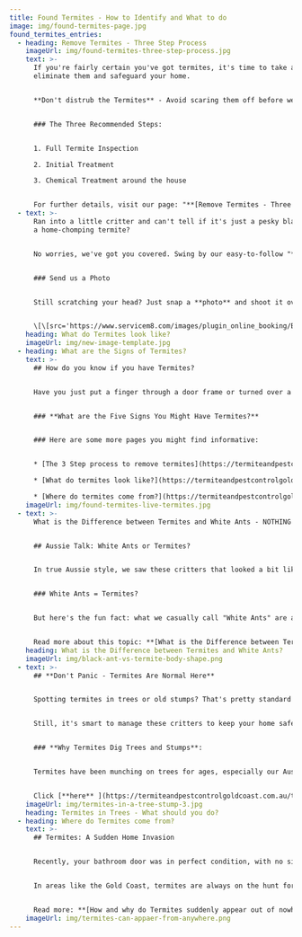 ```yaml
---
title: Found Termites - How to Identify and What to do
image: img/found-termites-page.jpg
found_termites_entries:
  - heading: Remove Termites - Three Step Process
    imageUrl: img/found-termites-three-step-process.jpg
    text: >-
      If you're fairly certain you've got termites, it's time to take action to
      eliminate them and safeguard your home.


      **Don't distrub the Termites** - Avoid scaring them off before we can fully assess the situation. Put down that spray can!


      ### The Three Recommended Steps:


      1. Full Termite Inspection

      2. Initial Treatment

      3. Chemical Treatment around the house


      For further details, visit our page: "**[Remove Termites - Three Step Process](https://termiteandpestcontrolgoldcoast.com.au/3-step-process/)**".
  - text: >-
      Ran into a little critter and can't tell if it's just a pesky black ant or
      a home-chomping termite?


      No worries, we've got you covered. Swing by our easy-to-follow "**[What Do Termites Look Like](https://termiteandpestcontrolgoldcoast.com.au/what-do-termites-look-like/)**" page for some handy tips.


      ### Send us a Photo


      Still scratching your head? Just snap a **photo** and shoot it over to us. Our savvy technicians will have a look and get back to you with an answer in no time.


      \[\[src='https://www.servicem8.com/images/plugin_online_booking/Booking-Request-Button.png' width='250' height='69' alt='Online Enquiry powered by ServiceM8'/>](<<a style='border:none;' href='https://book.servicem8.com/request_booking?uuid=79164e5f-75c2-4948-a804-2427fa83b3ab'><img src='https://www.servicem8.com/images/plugin_online_booking/Booking-Request-Button.png' width='250' height='69' alt='Online Enquiry powered by ServiceM8'/></a>>)](<\[src='https://www.servicem8.com/images/plugin_online_booking/Booking-Request-Button.png' width='250' height='69' alt='Online Enquiry powered by ServiceM8'/>](<<a style='border:none;' href='https://book.servicem8.com/request_booking?uuid=79164e5f-75c2-4948-a804-2427fa83b3ab'><img src='https://www.servicem8.com/images/plugin_online_booking/Booking-Request-Button.png' width='250' height='69' alt='Online Enquiry powered by ServiceM8'/></a>>)>)
    heading: What do Termites look like?
    imageUrl: img/new-image-template.jpg
  - heading: What are the Signs of Termites?
    text: >-
      ## How do you know if you have Termites?


      Have you just put a finger through a door frame or turned over a piece of timber in the garden and think you have found Termites? 


      ### **What are the Five Signs You Might Have Termites?**


      ### Here are some more pages you might find informative:


      * [The 3 Step process to remove termites](https://termiteandpestcontrolgoldcoast.com.au/3-step-process/)

      * [What do termites look like?](https://termiteandpestcontrolgoldcoast.com.au/what-do-termites-look-like/)

      * [Where do termites come from?](https://termiteandpestcontrolgoldcoast.com.au/where-do-termites-come-from/)
    imageUrl: img/found-termites-live-termites.jpg
  - text: >-
      What is the Difference between Termites and White Ants - NOTHING!


      ## Aussie Talk: White Ants or Termites?


      In true Aussie style, we saw these critters that looked a bit like ants and called them "White Ants." Makes sense, right?


      ### White Ants = Termites?


      But here's the fun fact: what we casually call "White Ants" are actually termites. They're not even close to being real ants, despite looking similar with their six legs and antennae. They live in groups, sure, but that's about all they share. When it comes to body shape and how they behave, they're totally different beasts!


      Read more about this topic: **[What is the Difference between Termites and White Ants?](https://termiteandpestcontrolgoldcoast.com.au/difference-between-termites-and-white-ants)**
    heading: What is the Difference between Termites and White Ants?
    imageUrl: img/black-ant-vs-termite-body-shape.png
  - text: >-
      ## **Don't Panic - Termites Are Normal Here**


      Spotting termites in trees or old stumps? That's pretty standard on the Gold Coast. It might seem worrying, but it's all part of nature's flow.


      Still, it's smart to manage these critters to keep your home safe.


      ### **Why Termites Dig Trees and Stumps**:


      Termites have been munching on trees for ages, especially our Aussie eucalypts. They love the tree's heartwood – it's like their own skyscraper buffet. They get all the food and home they need. But at some stage, they will forage to your home.


      Click [**here** ](https://termiteandpestcontrolgoldcoast.com.au/termites-in-trees-and-stumps/)more information about how to check and treat trees & stumps for termites
    imageUrl: img/termites-in-a-tree-stump-3.jpg
    heading: Termites in Trees - What should you do?
  - heading: Where do Termites come from?
    text: >-
      ## Termites: A Sudden Home Invasion


      Recently, your bathroom door was in perfect condition, with no signs of damage. However, now you find the timber deteriorating, crumbling, and flaking.


      In areas like the Gold Coast, termites are always on the hunt for cellulose materials to consume and bring back to their colony. Without proper protection, your home can quickly become a target for these voracious pests.


      Read more: **[How and why do Termites suddenly appear out of nowhere](https://termiteandpestcontrolgoldcoast.com.au/where-do-termites-come-from/)**
    imageUrl: img/termites-can-appaer-from-anywhere.png
---
```

